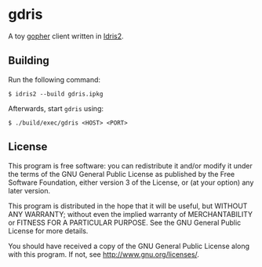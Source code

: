 # gdris

A toy [gopher][rfc1436] client written in [Idris2][idris web].

## Building

Run the following command:

	$ idris2 --build gdris.ipkg

Afterwards, start `gdris` using:

	$ ./build/exec/gdris <HOST> <PORT>

## License

This program is free software: you can redistribute it and/or modify it
under the terms of the GNU General Public License as published by the
Free Software Foundation, either version 3 of the License, or (at your
option) any later version.

This program is distributed in the hope that it will be useful, but
WITHOUT ANY WARRANTY; without even the implied warranty of
MERCHANTABILITY or FITNESS FOR A PARTICULAR PURPOSE. See the GNU General
Public License for more details.

You should have received a copy of the GNU General Public License along
with this program. If not, see <http://www.gnu.org/licenses/>.

[rfc1436]: https://tools.ietf.org/html/rfc1436
[idris web]: https://idris-lang.org
